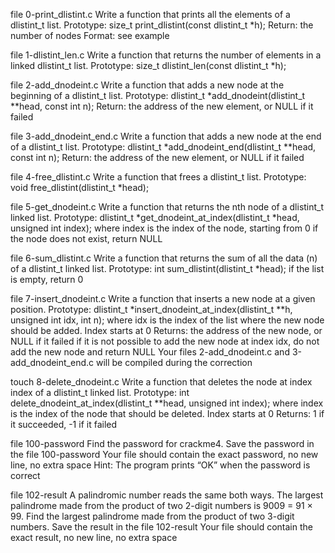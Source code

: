 file 0-print_dlistint.c Write a function that prints all the elements of a dlistint_t list.
Prototype: size_t print_dlistint(const dlistint_t *h);
Return: the number of nodes
Format: see example 

file 1-dlistint_len.c  Write a function that returns the number of elements in a linked dlistint_t list.
Prototype: size_t dlistint_len(const dlistint_t *h);

file 2-add_dnodeint.c  Write a function that adds a new node at the beginning of a dlistint_t list.
Prototype: dlistint_t *add_dnodeint(dlistint_t **head, const int n);
Return: the address of the new element, or NULL if it failed

file 3-add_dnodeint_end.c Write a function that adds a new node at the end of a dlistint_t list.
Prototype: dlistint_t *add_dnodeint_end(dlistint_t **head, const int n);
Return: the address of the new element, or NULL if it failed 

file 4-free_dlistint.c Write a function that frees a dlistint_t list.
Prototype: void free_dlistint(dlistint_t *head); 

file 5-get_dnodeint.c  Write a function that returns the nth node of a dlistint_t linked list.
Prototype: dlistint_t *get_dnodeint_at_index(dlistint_t *head, unsigned int index);
where index is the index of the node, starting from 0
if the node does not exist, return NULL

file  6-sum_dlistint.c Write a function that returns the sum of all the data (n) of a dlistint_t linked list.
Prototype: int sum_dlistint(dlistint_t *head);
if the list is empty, return 0

file 7-insert_dnodeint.c  Write a function that inserts a new node at a given position.
Prototype: dlistint_t *insert_dnodeint_at_index(dlistint_t **h, unsigned int idx, int n);
where idx is the index of the list where the new node should be added. Index starts at 0
Returns: the address of the new node, or NULL if it failed
if it is not possible to add the new node at index idx, do not add the new node and return NULL
Your files 2-add_dnodeint.c and 3-add_dnodeint_end.c will be compiled during the correction

touch 8-delete_dnodeint.c Write a function that deletes the node at index index of a dlistint_t linked list.
Prototype: int delete_dnodeint_at_index(dlistint_t **head, unsigned int index);
where index is the index of the node that should be deleted. Index starts at 0
Returns: 1 if it succeeded, -1 if it failed 

file 100-password  Find the password for crackme4.
Save the password in the file 100-password
Your file should contain the exact password, no new line, no extra space
Hint: The program prints “OK” when the password is correct

file 102-result  A palindromic number reads the same both ways. The largest palindrome made from the product of two 2-digit numbers is 9009 = 91 × 99.
Find the largest palindrome made from the product of two 3-digit numbers.
Save the result in the file 102-result
Your file should contain the exact result, no new line, no extra space


